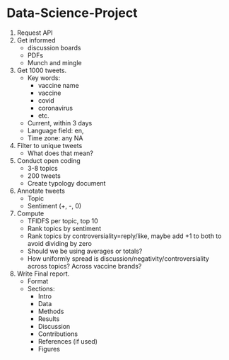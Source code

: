 # Data-Science-Project

1. Request API
2. Get informed
    * discussion boards
    * PDFs
    * Munch and mingle
4. Get 1000 tweets. 
    * Key words: 
        - vaccine name
        - vaccine
        - covid
        - coronavirus
        - etc.
    * Current, within 3 days
    * Language field: en, 
    * Time zone: any NA
5. Filter to unique tweets
    * What does that mean?
6. Conduct open coding
    * 3-8 topics
    * 200 tweets
    * Create typology document
7. Annotate tweets
    * Topic
    * Sentiment (+, -, 0)
8. Compute 
    * TFIDFS per topic, top 10
    * Rank topics by sentiment
    * Rank topics by controversiality=reply/like, maybe add +1 to both to avoid dividing by zero
    * Should we be using averages or totals?
    * How uniformly spread is discussion/negativity/controversiality across topics? Across vaccine brands?
14. Write Final report. 
    * Format
    * Sections: 
        - Intro
        - Data
        - Methods
        - Results
        - Discussion
        - Contributions
        - References (if used)
        - Figures
